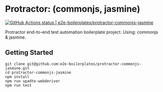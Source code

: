 # Protractor: (commonjs, jasmine)

[![GitHub Actions status | e2e-boilerplates/protractor-commonjs-jasmine](https://github.com/e2e-boilerplates/protractor-commonjs-jasmine/workflows/protractor-commonjs-jasmine/badge.svg)](https://github.com/e2e-boilerplates/protractor-commonjs-jasmine/actions?workflow=protractor-commonjs-jasmine)

Protractor end-to-end test automation boilerplate project. Using: commonjs & jasmine.

## Getting Started

    git clone git@github.com:e2e-boilerplates/protractor-commonjs-jasmine.git
    cd protractor-commonjs-jasmine
    npm install
    npm run upadte-webderiver
    npm run test
